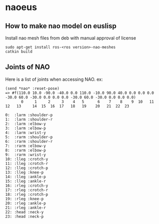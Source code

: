 naoeus
======

How to make nao model on euslisp
--------------------------------

Install nao mesh files from deb with manual approval of license
```
sudo apt-get install ros-<ros version>-nao-meshes 
catkin build
```

Joints of NAO
-------------

Here is a list of joints when accessing NAO. ex:

```
(send *nao* :reset-pose)
=> #f(110.0 10.0 -90.0 -40.0 0.0 110.0 -10.0 90.0 40.0 0.0 0.0 0.0 -30.0 60.0 -30.0 0.0 0.0 0.0 -30.0 60.0 -30.0 0.0 0.0 0.0)
       0     1     2     3    4   5      6    7    8    9  10   11   12   13     14  15  16  17   18   19    20   21  22  23
```

```
0:  :larm :shoulder-p
1:  :larm :shoulder-r
2:  :larm :elbow-y
3:  :larm :elbow-p
4:  :larm :wrist-y
5:  :rarm :shoulder-p
6:  :rarm :shoulder-r
7:  :rarm :elbow-y
8:  :rarm :elbow-p
9:  :rarm :wrist-y
10: :lleg :crotch-y
11: :lleg :crotch-r
12: :lleg :crotch-p
13: :lleg :knee-p
14: :lleg :ankle-p
15: :lleg :ankle-r
16: :rleg :crotch-y
17: :rleg :crotch-r
18: :rleg :crotch-p
19: :rleg :knee-p
20: :rleg :ankle-p
21: :rleg :ankle-r
22: :head :neck-y
23: :head :neck-p
```